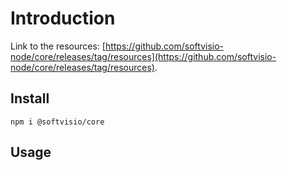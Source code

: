 # Introduction

Link to the resources: [https://github.com/softvisio-node/core/releases/tag/resources](https://github.com/softvisio-node/core/releases/tag/resources).

## Install

```shell
npm i @softvisio/core
```

## Usage
